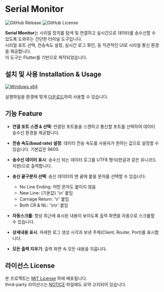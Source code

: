 # Serial Monitor
![GitHub Release](https://img.shields.io/github/v/release/lucusowl/serial-monitor)
![GitHub License](https://img.shields.io/github/license/lucusowl/serial-monitor)

**Serial Monitor**는 시리얼 장치를 탐색 및 연결하고 실시간으로 데이터를 송수신할 수 있도록 도와주는 간단한 터미널 도구입니다.  
시리얼 포트 선택, 전송속도 설정, 실시간 로그 확인, 등 직관적인 UI로 시리얼 통신 환경을 제공합니다.  
이 도구는 Flutter를 기반으로 제작되었습니다.  

## 설치 및 사용 Installation & Usage
[![Windows x64](https://img.shields.io/badge/Windows_x64-blue.svg)](https://github.com/lucusowl/serial-monitor/releases/download/v1.0.0/release-windows-x64-v1.0.0.zip)

실행파일을 환경에 맞게 [다운로드](https://github.com/lucusowl/serial-monitor/releases/latest/)하여 사용할 수 있습니다.  

## 기능 Feature

- **연결 포트 스캔 & 선택**: 연결된 포트들을 스캔하고 통신할 포트를 선택하여 데이터 송수신 환경을 제공합니다.

- **전송 속도(baud rate) 설정**: 데이터 전송 속도를 사용자가 원하는 값으로 설정할 수 있습니다. 기본값은 9600.

- **송수신 데이터 표시**: 송수신 되는 데이터 로그를 UTF8 형식(한글과 같은 유니코드 지원)으로 출력합니다.

- **송신 끝구분자 선택**: 송신 데이터의 맨 끝에 붙을 문자를 선택할 수 있습니다.
  - No Line Ending: 어떤 문자도 붙이지 않음
  - New Line: (기본값) '\n' 붙임
  - Carriage Return: '\r' 붙임
  - Both CR & NL: '\n\r' 붙임

- **자동스크롤**: 항상 최근에 표시된 내용이 보이도록 출력 화면을 자동으로 스크롤할 수 있습니다.

- **상세내용 표시**: 자세한 로그 생성 시각과 보낸 주체(Client, Router, Port)를 표시합니다.

- **모든 출력 지우기**: 출력 화면 속 모든 내용을 지웁니다.


## 라이선스 License

본 프로젝트는 [MIT License](LICENSE) 하에 배포됩니다.  
third-party 라이선스는 [NOTICE](NOTICE) 파일에도 요약·고지되어 있습니다.   
